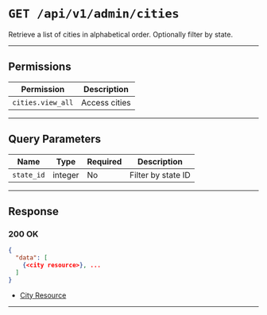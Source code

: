 # `GET /api/v1/admin/cities`

Retrieve a list of cities in alphabetical order. Optionally filter by state.


---

## Permissions
| Permission         | Description         |
|--------------------|---------------------|
| `cities.view_all`  | Access cities       |

---

## Query Parameters
| Name        | Type    | Required | Description                        |
|-------------|---------|----------|------------------------------------|
| `state_id`  | integer | No       | Filter by state ID                 |

---

## Response

### 200 OK
```json
{
  "data": [
    {<city resource>}, ...
  ]
}
```
- [City Resource](city_resource.md)

---
